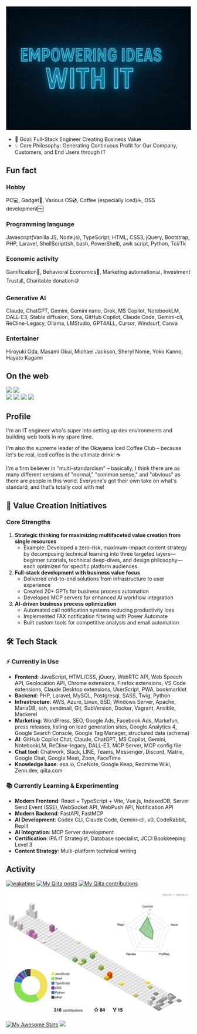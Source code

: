 <link rel="preconnect" href="https://fonts.googleapis.com">
<link rel="preconnect" href="https://fonts.gstatic.com" crossorigin>
<link href="https://fonts.googleapis.com/css2?family=Lato&display=swap" rel="stylesheet">

<p align="center">
    <img src="img/file_00000000a50461f89b37e37cbbaed97a.png" style="width:600px">
</p>

- 🎯 Goal: Full-Stack Engineer Creating Business Value
- 💡 Core Philosophy: Generating Continuous Profit for Our Company, Customers, and End Users through IT

## Fun fact
### Hobby
PC💻, Gadget📱, Various OS💿, Coffee (especially iced)☕, OSS development🆓

### Programming language
Javascript(Vanilla JS, Node.js), TypeScript, HTML, CSS3, jQuery, Bootstrap, PHP, Laravel, ShellScript(sh, bash, PowerShell), awk script, Python, Tcl/Tk 

### Economic activity
Gamification👾, Behavioral Economics🚶, Marketing automation📊, Investment Trust💰, Charitable donation🪙

### Generative AI
Claude, ChatGPT, Gemini, Gemini nano, Grok, MS Copilot, NotebookLM, DALL-E3, Stable diffusion, Sora, GitHub Copilot, Claude Code, Gemini-cli, ReCline-Legacy, Ollama, LMStudio, GPT4ALL, Cursor, Windsurf, Canva

### Entertainer
Hiroyuki Oda, Masami Okui, Michael Jackson, Sheryl Nome, Yoko Kanno, Hayato Kagami

## On the web

<!-- [![](https://img.shields.io/badge/-@hidao80-181717.svg?logo=github&style=plastic)](https://github.com/hidao80/)  -->
[![](https://img.shields.io/badge/-@hidao@freakmix.com-A1CA03?style=flat&logo=misskey&logoColor=white)](https://freakmix.com/@hidao) 
[![](https://img.shields.io/badge/-@hidao@social.vivaldi.net-3088D4.svg?logo=mastodon&style=plastic)](https://social.vivaldi.net/@hidao)  
[![](https://img.shields.io/badge/-@hidao80-0A0A0A?style=flat&logo=devdotto&logoColor=white)](https://dev.to/hidao80) 
[![](https://img.shields.io/badge/-@hidao80-3EA8FF?style=flat&logo=zenn&logoColor=white)](https://zenn.dev/hidao) 
[![](https://img.shields.io/badge/-@hidao-55C500.svg?logo=qiita&style=plastic)](https://qiita.com/hidao) 
[![](https://img.shields.io/badge/-@hidao80-339966.svg?logo=speakerdeck&style=plastic)](https://speakerdeck.com/hidao80)  

## Profile

I'm an IT engineer who's super into setting up dev environments and building web tools in my spare time. 

I'm also the supreme leader of the Okayama Iced Coffee Club – because let's be real, iced coffee is the ultimate drink! ☕️

I'm a firm believer in "multi-standardism" – basically, I think there are as many different versions of "normal," "common sense," and "obvious" as there are people in this world. Everyone's got their own take on what's standard, and that's totally cool with me!

## 🚀 Value Creation Initiatives
### **Core Strengths**
1. **Strategic thinking for maximizing multifaceted value creation from single resources**
   * Example: Developed a zero-risk, maximum-impact content strategy by decomposing technical learning into three targeted layers—beginner tutorials, technical deep-dives, and design philosophy—each optimized for specific platform audiences.
2. **Full-stack development with business value focus**
   * Delivered end-to-end solutions from infrastructure to user experience
   * Created 20+ GPTs for business process automation
   * Developed MCP servers for enhanced AI workflow integration
3. **AI-driven business process optimization**
   * Automated call notification systems reducing productivity loss
   * Implemented FAX notification filtering with Power Automate
   * Built custom tools for competitive analysis and email automation

## 🛠️ Tech Stack
### ⚡️ Currently in Use
- **Frontend**: JavaScript, HTML/CSS, jQuery, WebRTC API, Web Speech API, Geolocation API, Chrome extensions, Firefox extensions, VS Code extensions, Claude Desktop extensions, UserScript, PWA, bookmarklet
- **Backend**: PHP, Laravel, MySQL, Postgresql, SASS, Twig, Python
- **Infrastructure**: AWS, Azure, Linux, BSD, Windows Server, Apache, MariaDB, ssh, sendmail, Git, SubVersion, Docker, Vagrant, Ansible, Mackerel
- **Marketing**: WordPress, SEO, Google Ads, Facebook Ads, Markefun, press releases, listing on lead generation sites, Google Analytics 4, Google Search Console, Google Tag Manager, structured data (schema)
- **AI**: GitHub Copilot Chat, Claude, ChatGPT, MS Copilot, Gemini, NotebookLM, ReCline-legacy, DALL-E3, MCP Server, MCP config file
- **Chat tool**: Chatwork, Slack, LINE, Teams, Messenger, Discord, Matrix, Google Chat, Google Meet, Zoon, FaceTime
- **Knowledge base**: esa.io, OneNote, Google Keep, Redmime Wiki, Zenn.dev, qiita.com 

### 📚️ Currently Learning & Experimenting
- **Modern Frontend**: React + TypeScript + Vite, Vue.js, IndexedDB, Server Send Event (SSE), WebSocket API, WebPush API, Notification API
- **Modern Backend**: FastAPI, FastMCP
- **AI Development**: Codex CLI, Claude Code, Gemini-cli, v0, CodeRabbit, Replit
- **AI Integration**: MCP Server development
- **Certification**: IPA IT Strategist, Database specialist, JCCI Bookkeeping Level 3
- **Content Strategy**: Multi-platform technical writing

## Activity

[![wakatime](https://wakatime.com/badge/user/5ceb0e0c-cd5a-4f41-96f9-54eaef1b8d9a.svg)](https://wakatime.com/@5ceb0e0c-cd5a-4f41-96f9-54eaef1b8d9a)
[![My Qiita posts](https://qiita-badge.apiapi.app/s/hidao/posts.svg)](http://qiita.com/hidao)
[![My Qiita contributions](https://qiita-badge.apiapi.app/s/hidao/contributions.svg)](http://qiita.com/hidao)

<!-- ![GitHub Stats](https://github-readme-stats.vercel.app/api?username=hidao80&count_private=true&show_icons=true) -->
<!-- ![Top Languages](https://github-readme-stats.vercel.app/api/top-langs/?username=hidao80&layout=compact)   -->
<!-- ![wakatime use Languages](https://wakatime.com/share/@hidao80/fafecef2-9bd8-4a6a-a604-9276201fddf0.png) -->
![](./profile-3d-contrib/profile-south-season-animate.svg)

[![My Awesome Stats](https://awesome-github-stats.azurewebsites.net/user-stats/hidao80?cardType=level&preferLogin=false)](https://git.io/awesome-stats-card)
![](https://raw.githubusercontent.com/hidao80/github-stats/master/generated/languages.svg)
